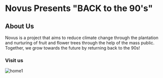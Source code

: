 
# Novus Presents "BACK to the 90's"
## About Us
Novus is a project that aims to reduce climate change through the plantation and nurturing of fruit and flower trees through the help of the mass public. Together, we grow towards the future by returning back to the 90s!

### Visit us
![home1](demo/homepage1.PNG)
